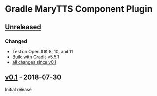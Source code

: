 Gradle MaryTTS Component Plugin
===============================

[Unreleased]
------------

### Changed

- Test on OpenJDK 8, 10, and 11
- Build with Gradle v5.5.1
- [all changes since v0.1]

[v0.1] - 2018-07-30
-------------------

Initial release

[Unreleased]: https://github.com/marytts/gradle-marytts-component-plugin/tree/master
[all changes since v0.1]: https://github.com/marytts/gradle-marytts-component-plugin/compare/v0.1...HEAD
[v0.1]: https://github.com/marytts/gradle-marytts-component-plugin/releases/tag/v0.1
